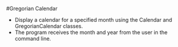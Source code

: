 #Gregorian Calendar
* Display a calendar for a specified month using the Calendar and GregorianCalendar classes. 
* The program receives the month and year from the user in the command line.
